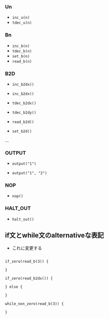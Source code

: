 ### Un
* `inc_u(n)`
* `tdec_u(n)`

### Bn
* `inc_b(n)`
* `tdec_b(n)`
* `set_b(n)`
* `read_b(n)`

### B2D
* `inc_b2dx()`
* `inc_b2dx()`

* `tdec_b2dx()`
* `tdec_b2dy()`

* `read_b2d()`
* `set_b2d()`

...

### OUTPUT
* `output("1")`

* `output("1", "2")`

### NOP
* `nop()`

### HALT_OUT
* `halt_out()`

## if文とwhile文のalternativeな表記
* これに変更する

```

if_zero(read_b(3)) {

}

if_zero(read_b2dx()) {

} else {

}

while_non_zero(read_b(3)) {

}

```
